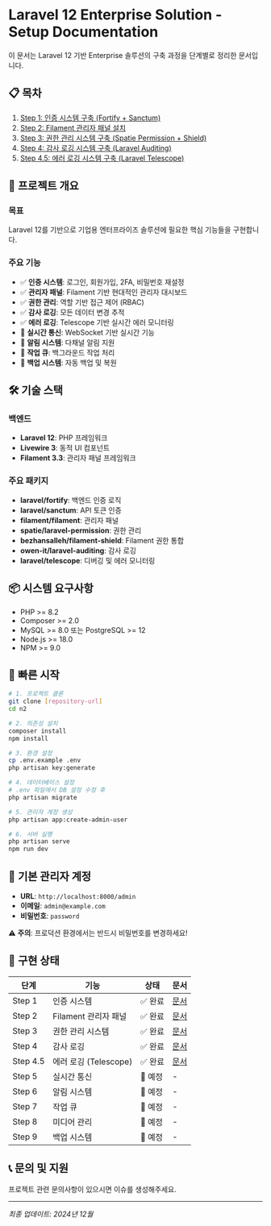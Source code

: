 # Laravel 12 Enterprise Solution - Setup Documentation

이 문서는 Laravel 12 기반 Enterprise 솔루션의 구축 과정을 단계별로 정리한 문서입니다.

## 📋 목차

1. [Step 1: 인증 시스템 구축 (Fortify + Sanctum)](./step-1-authentication.md)
2. [Step 2: Filament 관리자 패널 설치](./step-2-filament-admin.md)
3. [Step 3: 권한 관리 시스템 구축 (Spatie Permission + Shield)](./step-3-permission-management.md)
4. [Step 4: 감사 로깅 시스템 구축 (Laravel Auditing)](./step-4-audit-logging.md)
5. [Step 4.5: 에러 로깅 시스템 구축 (Laravel Telescope)](./step-4.5-telescope-error-logging.md)

## 🎯 프로젝트 개요

### 목표
Laravel 12를 기반으로 기업용 엔터프라이즈 솔루션에 필요한 핵심 기능들을 구현합니다.

### 주요 기능
- ✅ **인증 시스템**: 로그인, 회원가입, 2FA, 비밀번호 재설정
- ✅ **관리자 패널**: Filament 기반 현대적인 관리자 대시보드
- ✅ **권한 관리**: 역할 기반 접근 제어 (RBAC)
- ✅ **감사 로깅**: 모든 데이터 변경 추적
- ✅ **에러 로깅**: Telescope 기반 실시간 에러 모니터링
- 🔲 **실시간 통신**: WebSocket 기반 실시간 기능
- 🔲 **알림 시스템**: 다채널 알림 지원
- 🔲 **작업 큐**: 백그라운드 작업 처리
- 🔲 **백업 시스템**: 자동 백업 및 복원

## 🛠️ 기술 스택

### 백엔드
- **Laravel 12**: PHP 프레임워크
- **Livewire 3**: 동적 UI 컴포넌트
- **Filament 3.3**: 관리자 패널 프레임워크

### 주요 패키지
- **laravel/fortify**: 백엔드 인증 로직
- **laravel/sanctum**: API 토큰 인증
- **filament/filament**: 관리자 패널
- **spatie/laravel-permission**: 권한 관리
- **bezhansalleh/filament-shield**: Filament 권한 통합
- **owen-it/laravel-auditing**: 감사 로깅
- **laravel/telescope**: 디버깅 및 에러 모니터링

## 📦 시스템 요구사항

- PHP >= 8.2
- Composer >= 2.0
- MySQL >= 8.0 또는 PostgreSQL >= 12
- Node.js >= 18.0
- NPM >= 9.0

## 🚀 빠른 시작

```bash
# 1. 프로젝트 클론
git clone [repository-url]
cd n2

# 2. 의존성 설치
composer install
npm install

# 3. 환경 설정
cp .env.example .env
php artisan key:generate

# 4. 데이터베이스 설정
# .env 파일에서 DB 설정 수정 후
php artisan migrate

# 5. 관리자 계정 생성
php artisan app:create-admin-user

# 6. 서버 실행
php artisan serve
npm run dev
```

## 👤 기본 관리자 계정

- **URL**: `http://localhost:8000/admin`
- **이메일**: `admin@example.com`
- **비밀번호**: `password`

⚠️ **주의**: 프로덕션 환경에서는 반드시 비밀번호를 변경하세요!

## 📝 구현 상태

| 단계 | 기능 | 상태 | 문서 |
|------|------|------|------|
| Step 1 | 인증 시스템 | ✅ 완료 | [문서](./step-1-authentication.md) |
| Step 2 | Filament 관리자 패널 | ✅ 완료 | [문서](./step-2-filament-admin.md) |
| Step 3 | 권한 관리 시스템 | ✅ 완료 | [문서](./step-3-permission-management.md) |
| Step 4 | 감사 로깅 | ✅ 완료 | [문서](./step-4-audit-logging.md) |
| Step 4.5 | 에러 로깅 (Telescope) | ✅ 완료 | [문서](./step-4.5-telescope-error-logging.md) |
| Step 5 | 실시간 통신 | 🔲 예정 | - |
| Step 6 | 알림 시스템 | 🔲 예정 | - |
| Step 7 | 작업 큐 | 🔲 예정 | - |
| Step 8 | 미디어 관리 | 🔲 예정 | - |
| Step 9 | 백업 시스템 | 🔲 예정 | - |

## 📞 문의 및 지원

프로젝트 관련 문의사항이 있으시면 이슈를 생성해주세요.

---

*최종 업데이트: 2024년 12월* 